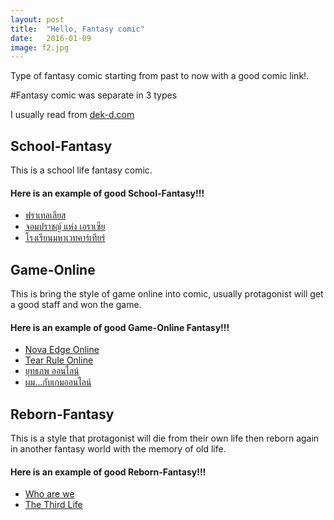 ```yaml
---
layout: post
title:  "Hello, Fantasy comic"
date:   2016-01-09
image: f2.jpg
---
```


<p class="intro"><span class="dropcap">Type</span> of fantasy comic starting from past to now with a good comic link!.</p>

#Fantasy comic was separate in 3 types

I usually read from [dek-d.com](http://www.dek-d.com/home/writer/)

## School-Fantasy

This is a school life fantasy comic.

#### Here is an example of good School-Fantasy!!!

- [ฟราเทลเลียส](http://writer.dek-d.com/pingypop/story/view.php?id=555079)
- [จอมปราชญ์ แห่ง เอราเซีย](http://writer.dek-d.com/crocko/story/view.php?id=322977)
- [โรงเรียนมหาเวทคาร์เทียร์](http://writer.dek-d.com/killre/story/view.php?id=341648)

## Game-Online

This is bring the style of game online into comic, usually protagonist will get a good staff and won the game.

#### Here is an example of good  Game-Online Fantasy!!!

- [Nova Edge Online](http://writer.dek-d.com/VhylOwisp/story/view.php?id=1350990)
- [Tear Rule Online](http://writer.dek-d.com/killre/story/view.php?id=911056)
- [ยุทธภพ ออนไลน์](http://writer.dek-d.com/nattione/story/view.php?id=466201)
- [ผม...กับเกมออนไลน์](http://writer.dek-d.com/holybarrier/story/view.php?id=1084307)

## Reborn-Fantasy

This is a style that protagonist will die from their own life then reborn again in another fantasy world with the memory of old life.

#### Here is an example of good Reborn-Fantasy!!!

- [Who are we](http://writer.dek-d.com/Umaiio/story/view.php?id=1382746)
- [The Third Life](http://writer.dek-d.com/hathfjt/story/view.php?id=1406538)
